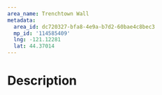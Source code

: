 ```yaml
---
area_name: Trenchtown Wall
metadata:
  area_id: dc720327-bfa8-4e9a-b7d2-60bae4c8bec3
  mp_id: '114585409'
  lng: -121.12281
  lat: 44.37014
---
```

# Description
